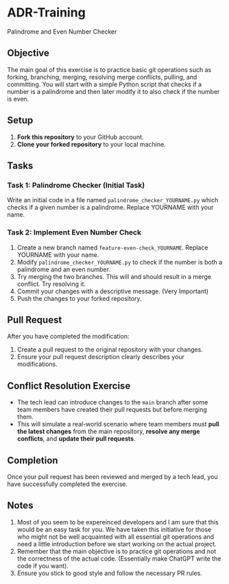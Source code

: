 # ADR-Training
Palindrome and Even Number Checker

## Objective
The main goal of this exercise is to practice basic git operations such as forking, branching, merging, resolving merge conflicts, pulling, and committing. You will start with a simple Python script that checks if a number is a palindrome and then later modify it to also check if the number is even.

## Setup
1. **Fork this repository** to your GitHub account.
2. **Clone your forked repository** to your local machine.

## Tasks
### Task 1: Palindrome Checker (Initial Task)
Write an initial code in a file named `palindrome_checker_YOURNAME.py` which checks if a given number is a palindrome. Replace YOURNAME with your name.

### Task 2: Implement Even Number Check
1. Create a new branch named `feature-even-check_YOURNAME`. Replace YOURNAME with your name.
2. Modify `palindrome_checker_YOURNAME.py` to check if the number is both a palindrome and an even number.
3. Try merging the two branches. This will and should result in a merge conflict. Try resolving it.
4. Commit your changes with a descriptive message. (Very Important)
5. Push the changes to your forked repository.

## Pull Request
After you have completed the modification:
1. Create a pull request to the original repository with your changes.
2. Ensure your pull request description clearly describes your modifications.

## Conflict Resolution Exercise
- The tech lead can introduce changes to the `main` branch after some team members have created their pull requests but before merging them.
- This will simulate a real-world scenario where team members must **pull the latest changes** from the main repository, **resolve any merge conflicts**, and **update their pull requests**.

## Completion
Once your pull request has been reviewed and merged by a tech lead, you have successfully completed the exercise.

## Notes
1. Most of you seem to be expereinced developers and I am sure that this would be an easy task for you. We have taken this initiative for those who might not be well acquainted with all essential git operations and need a little introduction before we start working on the actual project.
2. Remember that the main objective is to practice git operations and not the correctness of the actual code. (Essentially make ChatGPT write the code if you want).
3. Ensure you stick to good style and follow the necessary PR rules.
